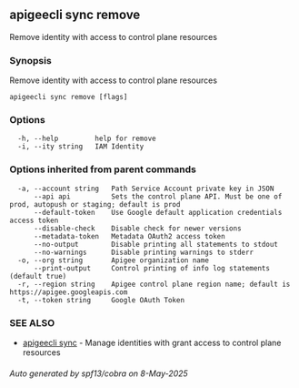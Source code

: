 ## apigeecli sync remove

Remove identity with access to control plane resources

### Synopsis

Remove identity with access to control plane resources

```
apigeecli sync remove [flags]
```

### Options

```
  -h, --help         help for remove
  -i, --ity string   IAM Identity
```

### Options inherited from parent commands

```
  -a, --account string   Path Service Account private key in JSON
      --api api          Sets the control plane API. Must be one of prod, autopush or staging; default is prod
      --default-token    Use Google default application credentials access token
      --disable-check    Disable check for newer versions
      --metadata-token   Metadata OAuth2 access token
      --no-output        Disable printing all statements to stdout
      --no-warnings      Disable printing warnings to stderr
  -o, --org string       Apigee organization name
      --print-output     Control printing of info log statements (default true)
  -r, --region string    Apigee control plane region name; default is https://apigee.googleapis.com
  -t, --token string     Google OAuth Token
```

### SEE ALSO

* [apigeecli sync](apigeecli_sync.md)	 - Manage identities with grant access to control plane resources

###### Auto generated by spf13/cobra on 8-May-2025
